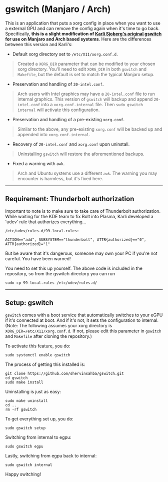 # gswitch (Manjaro / Arch)

This is an application that puts a xorg config in place when you want to use a external GPU and can remove the config again when it's time to go back. Specifically, **this is a slight modification of [Karli Sjoberg's original gswitch](https://github.com/karli-sjoberg/gswitch) for use on Manjaro and Arch based systems**. Here are the differences between this version and Karli's:

* Default xorg directory set to `/etc/X11/xorg.conf.d`.

> Created a `XORG_DIR` parameter that can be modified to your chosen xorg directory. You'll need to edit `XORG_DIR` in both `gswitch` and `Makefile`, but the default is set to match the typical Manjaro setup.

* Preservation and handling of `20-intel.conf`. 

> Arch users with Intel graphics may have a `20-intel.conf` file to run internal graphics. This version of `gswitch` will backup and append `20-intel.conf` into a `xorg.conf.internal` file. Then `sudo gswitch internal` will activate this configuration.

* Preservation and handling of a pre-existing `xorg.conf`.

> Similar to the above, any pre-existing `xorg.conf` will be backed up and appended into `xorg.conf.internal`.

* Recovery of `20-intel.conf` and `xorg.conf` upon uninstall.

> Uninstalling `gswitch` will restore the aforementioned backups.

* Fixed a warning with `awk`.

> Arch and Ubuntu systems use a different `awk`. The warning you may encounter is harmless, but it's fixed here.

---

## Requirement: Thunderbolt authorization

Important to note is to make sure to take care of Thunderbolt authorization. While waiting for the KDE team to fix Bolt into Plasma, Karli developed a 'udev' rule that authorizes everything...

```commandline
/etc/udev/rules.d/99-local.rules:

ACTION=="add", SUBSYSTEM=="thunderbolt", ATTR{authorized}=="0", ATTR{authorized}="1"
```

But be aware that it's dangerous, someone may own your PC if you're not careful. You have been warned!

You need to set this up yourself. The above code is included in the repository, so from the gswitch directory you can run

```commandline
sudo cp 99-local.rules /etc/udev/rules.d/
```

---

## Setup: gswitch

`gswitch` comes with a boot service that automatically switches to your eGPU if it's connected at boot. And if it's not, it sets the configuration to internal. (Note: The following assumes your xorg directory is `XORG_DIR=/etc/X11/xorg.conf.d`. If not, please edit this parameter in `gswitch` and `Makefile` after cloning the repository.)

To activate this feature, you do:

```commandline
sudo systemctl enable gswitch
```

The process of getting this installed is:

```commandline
git clone https://github.com/shervinsahba/gswitch.git
cd gswitch
sudo make install
```

Uninstalling is just as easy:

```commandline
sudo make uninstall
cd ..
rm -rf gswitch
```

To get everything set up, you do:

```commandline
sudo gswitch setup
```

Switching from internal to egpu:

```commandline
sudo gswitch egpu
```

Lastly, switching from egpu back to internal:

```commandline
sudo gswitch internal
```

Happy switching!
